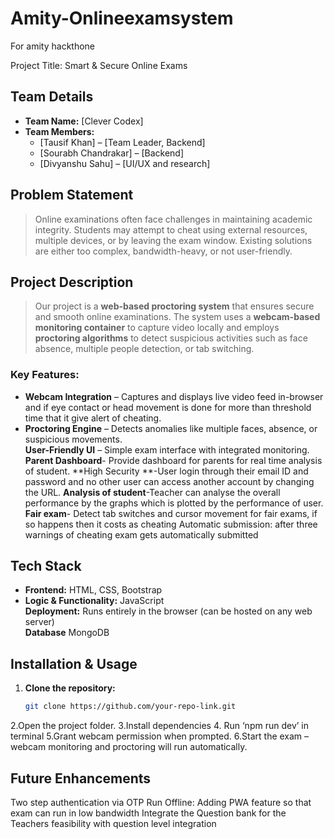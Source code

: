 # Amity-Onlineexamsystem
For amity hackthone


 Project Title: Smart & Secure Online Exams

## Team Details
- **Team Name:** [Clever Codex]  
- **Team Members:**
  - [Tausif Khan] – [Team Leader, Backend]  
  - [Sourabh Chandrakar] – [Backend]  
  - [Divyanshu Sahu] – [UI/UX and research]  
   

## Problem Statement
> Online examinations often face challenges in maintaining academic integrity. Students may attempt to cheat using external resources, multiple devices, or by leaving the exam window. Existing solutions are either too complex, bandwidth-heavy, or not user-friendly.  

## Project Description
> Our project is a **web-based proctoring system** that ensures secure and smooth online examinations. The system uses a **webcam-based monitoring container** to capture video locally and employs **proctoring algorithms** to detect suspicious activities such as face absence, multiple people detection, or tab switching.  

### Key Features:
- **Webcam Integration** – Captures and displays live video feed in-browser and if eye contact or head movement is done for more than threshold time that it give alert of cheating.  
- **Proctoring Engine** – Detects anomalies like multiple faces, absence, or suspicious movements.  
**User-Friendly UI** – Simple exam interface with integrated monitoring. 
**Parent Dashboard**- Provide dashboard for parents for real time analysis of student.
**High Security **-User login through their email ID and password and no other user can access another account by changing the URL.
**Analysis of student**-Teacher can analyse the overall performance by the graphs which is plotted by the performance of user.
**Fair exam**- Detect tab switches and cursor movement for fair exams, if so happens then it costs as cheating
Automatic submission: after three warnings of cheating exam gets automatically submitted

## Tech Stack
- **Frontend:** HTML, CSS, Bootstrap  
- **Logic & Functionality:** JavaScript  
**Deployment:** Runs entirely in the browser (can be hosted on any web server)  
**Database** MongoDB

## Installation & Usage
1. **Clone the repository:**  
   ```bash
   git clone https://github.com/your-repo-link.git
2.Open the project folder.
3.Install dependencies
4. Run ‘npm run dev’ in terminal
5.Grant webcam permission when prompted.
6.Start the exam – webcam monitoring and proctoring will run automatically.

## Future Enhancements
Two step authentication via OTP
Run Offline: Adding PWA feature so that exam can run in low bandwidth
Integrate the Question bank for the Teachers feasibility with question level integration
